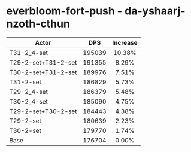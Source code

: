 # everbloom-fort-push - da-yshaarj-nzoth-cthun
| Actor | DPS | Increase |
|---|:---:|:---:|
|T31-2_4-set|195039|10.38%|
|T29-2-set+T31-2-set|191355|8.29%|
|T30-2-set+T31-2-set|189976|7.51%|
|T31-2-set|186829|5.73%|
|T29-2_4-set|186379|5.48%|
|T30-2_4-set|185090|4.75%|
|T29-2-set+T30-2-set|184443|4.38%|
|T29-2-set|180639|2.23%|
|T30-2-set|179770|1.74%|
|Base|176704|0.00%|
